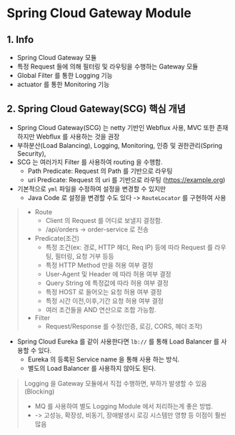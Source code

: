 # Spring Cloud Gateway Module

## 1. Info
- Spring Cloud Gateway 모듈
- 특정 Request 들에 의해 필터링 및 라우팅을 수행하는 Gateway 모듈
- Global Filter 를 통한 Logging 기능
- actuator 를 통한 Monitoring 기능




## 2. Spring Cloud Gateway(SCG) 핵심 개념 
- Spring Cloud Gateway(SCG) 는 netty 기반인 Webflux 사용, MVC 또한 존재하지만 Webflux 를 사용하는 것을 권장
- 부하분산(Load Balancing), Logging, Monitoring, 인증 및 권한관리(Spring Security), 
- SCG 는 여러가지 Filter 를 사용하여 routing 을 수행함.
  - Path Predicate: Request 의 Path 를 기반으로 라우팅
  - uri Predicate: Request 의 uri 를 기반으로 라우팅 (https://example.org)
- 기본적으로 `yml` 파일을 수정하여 설정을 변경할 수 있지만
  - Java Code 로 설정을 변경할 수도 있다 -> `RouteLocator` 를 구현하여 사용
> - Route
>   - Client 의 Request 를 어디로 보낼지 결정함.
>   - /api/orders -> order-service 로 전송
> - Predicate(조건)
>   - 특정 조건(ex: 경로, HTTP 헤더, Req IP) 등에 따라 Request 를 라우팅, 필터링, 요청 거부 등등
>   - 특정 HTTP Method 만을 허용 여부 결정
>   - User-Agent 및 Header 에 따라 허용 여부 결정
>   - Query String 에 특정값에 따라 허용 여부 결정
>   - 특정 HOST 로 들어오는 요청 허용 여부 결정
>   - 특정 시간 이전,이후,기간 요청 허용 여부 결정
>   - 여러 조건들을 AND 연산으로 조합 가능함.
> - Filter
>   - Request/Response 를 수정(인증, 로깅, CORS, 헤더 조작)
- Spring Cloud Eureka 를 같이 사용한다면 `lb://` 를 통해 Load Balancer 를 사용할 수 있다.
  - Eureka 의 등록된 Service name 을 통해 사용 하는 방식.
  - 별도의 Load Balancer 를 사용하지 않아도 된다.
  
> Logging 을 Gateway 모듈에서 직접 수행하면, 부하가 발생할 수 있음(Blocking)
> - MQ 를 사용하여 별도 Logging Module 에서 처리하는게 좋은 방법.
> - -> 고성능, 확장성, 비동기, 장애발생시 로깅 시스템만 영향 등 이점이 훨씬 많음
